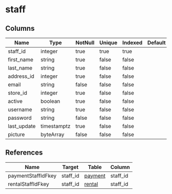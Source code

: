 <!-- Generated File -->
# staff

## Columns

| Name                         | Type               | NotNull| Unique | Indexed  | Default
|------------------------------|--------------------|--------|--------|----------|--------------------
| staff_id                     | integer            | true   | true   | true     |
| first_name                   | string             | true   | false  | false    |
| last_name                    | string             | true   | false  | false    |
| address_id                   | integer            | true   | false  | false    |
| email                        | string             | false  | false  | false    |
| store_id                     | integer            | true   | false  | false    |
| active                       | boolean            | true   | false  | false    |
| username                     | string             | true   | false  | false    |
| password                     | string             | false  | false  | false    |
| last_update                  | timestamptz        | true   | false  | false    |
| picture                      | byteArray          | false  | false  | false    |

## References

| Name                         | Target             | Table                                  | Column
|------------------------------|--------------------|----------------------------------------|--------------------
| paymentStaffIdFkey           | staff_id           | [payment](DatabaseTablePaymentRow)     | staff_id
| rentalStaffIdFkey            | staff_id           | [rental](DatabaseTableRentalRow)       | staff_id
